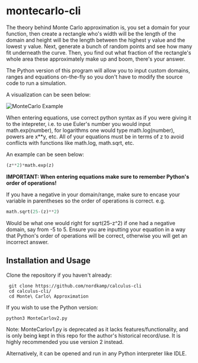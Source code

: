 # montecarlo-cli
The theory behind Monte Carlo approximation is, you set a domain for your function, then create a rectangle who's width will be the length of the domain
and height will be the length between the highest y value and the lowest y value. Next, generate a bunch of random points and see how many
fit underneath the curve. Then, you find out what fraction of the rectangle's whole area these approximately make up and boom, there's your answer.

The Python version of this program will allow you 
to input custom domains, ranges and equations on-the-fly so you don't have to modify the source code to run a simulation.

A visualization can be seen below:

![MonteCarlo Example](http://barnesanalytics.com/wp-content/uploads/2017/08/figure9_3.png)

When entering equations, use correct python syntax as if you were giving it to the intepreter, i.e. to use Euler's number you would input math.exp(number), for logarithms one would type math.log(number), powers are x\*\*y, etc.
All of your equations must be in terms of z to avoid conflicts with functions like math.log, math.sqrt, etc.

An example can be seen below:
```python
(z**2)*math.exp(z)
```

**IMPORTANT: When entering equations make sure to remember Python's order of operations!**


If you have a negative in your domain/range, make sure to encase your variable in parentheses so the order of operations is correct.
e.g.
```python
math.sqrt(25-(z)**2)
```
Would be what one would right for sqrt(25-z^2) if one had a negative domain, say from -5 to 5. Ensure you are inputting your equation in a way that 
Python's order of operations will be correct, otherwise you will get an incorrect answer.

## Installation and Usage
Clone the repository if you haven't already:
```
 git clone https://github.com/nordkamp/calculus-cli
 cd calculus-cli/
 cd Monte\ Carlo\ Approximation
 ```
 If you wish to use the Python version:
 ```
 python3 MonteCarlov2.py
```
Note: MonteCarlov1.py is deprecated as it lacks features/functionality, and is only being kept in this repo for the author's historical record/use.
It is highly recommended you use version 2 instead.

Alternatively, it can be opened and run in any Python interpreter like IDLE.
